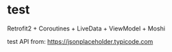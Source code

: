 # test
Retrofit2 + Coroutines + LiveData + ViewModel + Moshi

test API from: https://jsonplaceholder.typicode.com

